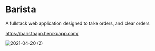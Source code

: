 # Barista
A fullstack web application designed to take orders, and clear orders

https://baristaapp.herokuapp.com/

![2021-04-20 (2)](https://user-images.githubusercontent.com/77415322/115425483-a85d8180-a1cd-11eb-913a-d0589a0324bb.png)

